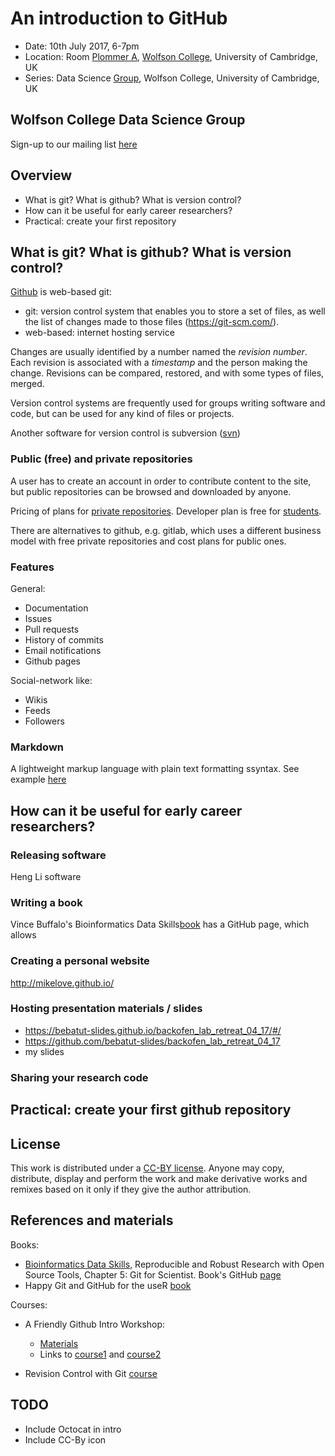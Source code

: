 # An introduction to GitHub

- Date: 10th July 2017, 6-7pm
- Location: Room [Plommer A](http://www.wolfson.cam.ac.uk/plommer-house), [Wolfson College](http://www.wolfson.cam.ac.uk/), University of Cambridge, UK
- Series: Data Science [Group](https://www.facebook.com/groups/395500144179243/), Wolfson College, University of Cambridge, UK


## Wolfson College Data Science Group

Sign-up to our mailing list [here](https://lists.cam.ac.uk/mailman/listinfo/wolfson-data)


## Overview

- What is git? What is github? What is version control?
- How can it be useful for early career researchers?
- Practical: create your first repository


## What is git? What is github? What is version control?

[Github](https://en.wikipedia.org/wiki/GitHub) is web-based git:

- git: version control system that enables you to store a set of files, as well the list of changes made to those files (https://git-scm.com/).
- web-based: internet hosting service

Changes are usually identified by a number named the *revision number*. Each revision is associated with a *timestamp* and the person making the change. Revisions can be compared, restored, and with some types of files, merged.

Version control systems are frequently used for groups writing software and code, but can be used for any kind of files or projects.

Another software for version control is subversion ([svn](https://en.wikipedia.org/wiki/Apache_Subversion))


### Public (free) and private repositories

A user has to create an account in order to contribute content to the site, but public repositories can be browsed and downloaded by anyone.

Pricing of plans for [private repositories](https://github.com/pricing). Developer plan is free for [students](https://education.github.com/pack).

There are alternatives to github, e.g. gitlab, which uses a different business model with free private repositories and cost plans for public ones.


### Features

General:

- Documentation
- Issues
- Pull requests
- History of commits
- Email notifications
- Github pages

Social-network like:

- Wikis
- Feeds
- Followers


### Markdown

A lightweight markup language with plain text formatting ssyntax. See example [here](https://en.wikipedia.org/wiki/Markdown)



## How can it be useful for early career researchers?

### Releasing software

Heng Li software

### Writing a book

Vince Buffalo's Bioinformatics Data Skills[book](http://shop.oreilly.com/product/0636920030157.do) has a GitHub page, which allows

### Creating a personal website

http://mikelove.github.io/

### Hosting presentation materials / slides

- https://bebatut-slides.github.io/backofen_lab_retreat_04_17/#/
- https://github.com/bebatut-slides/backofen_lab_retreat_04_17
- my slides

### Sharing your research code



## Practical: create your first github repository



## License

This work is distributed under a [CC-BY license](https://en.wikipedia.org/wiki/Creative_Commons_license). Anyone may copy, distribute, display and perform the work and make derivative works and remixes based on it only if they give the author attribution.



## References and materials

Books:

- [Bioinformatics Data Skills](http://shop.oreilly.com/product/0636920030157.do), Reproducible and Robust Research with Open Source Tools, Chapter 5: Git for Scientist. Book's GitHub [page](https://github.com/vsbuffalo/bds-files)
- Happy Git and GitHub for the useR [book](http://happygitwithr.com/)


Courses:

- A Friendly Github Intro Workshop:
	- [Materials](https://kirstiejane.github.io/friendly-github-intro/)
	- Links to [course1](https://training.cam.ac.uk/event/2118546) and [course2](https://training.cam.ac.uk/event/1878054)

- Revision Control with Git [course](https://training.cam.ac.uk/event/1948859)




## TODO

- Include Octocat in intro
- Include CC-By icon
